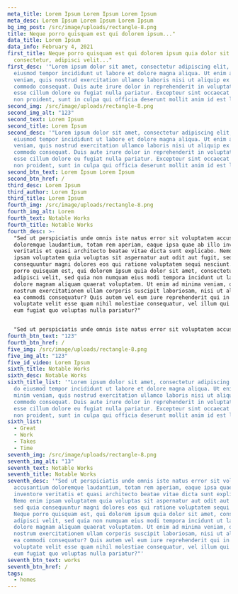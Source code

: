 ```yaml
---
meta_title: Lorem Ipsum Lorem Ipsum Lorem Ipsum
meta_desc: Lorem Ipsum Lorem Ipsum Lorem Ipsum
bg_img_post: /src/image/uploads/rectangle-8.png
title: Neque porro quisquam est qui dolorem ipsum..."
data_title: Lorem Ipsum
data_info: February 4, 2021
first_title: Neque porro quisquam est qui dolorem ipsum quia dolor sit amet,
  consectetur, adipisci velit..."
first_desc: '"Lorem ipsum dolor sit amet, consectetur adipiscing elit, sed do
  eiusmod tempor incididunt ut labore et dolore magna aliqua. Ut enim ad minim
  veniam, quis nostrud exercitation ullamco laboris nisi ut aliquip ex ea
  commodo consequat. Duis aute irure dolor in reprehenderit in voluptate velit
  esse cillum dolore eu fugiat nulla pariatur. Excepteur sint occaecat cupidatat
  non proident, sunt in culpa qui officia deserunt mollit anim id est laborum."'
second_img: /src/image/uploads/rectangle-8.png
second_img_alt: "123"
second_text: Lorem Ipsum
second_title: Lorem Ipsum
second_desc: '"Lorem ipsum dolor sit amet, consectetur adipiscing elit, sed do
  eiusmod tempor incididunt ut labore et dolore magna aliqua. Ut enim ad minim
  veniam, quis nostrud exercitation ullamco laboris nisi ut aliquip ex ea
  commodo consequat. Duis aute irure dolor in reprehenderit in voluptate velit
  esse cillum dolore eu fugiat nulla pariatur. Excepteur sint occaecat cupidatat
  non proident, sunt in culpa qui officia deserunt mollit anim id est laborum."'
second_btn_text: Lorem Ipsum Lorem Ipsum
second_btn_href: /
third_desc: Lorem Ipsum
third_author: Lorem Ipsum
third_title: Lorem Ipsum
fourth_img: /src/image/uploads/rectangle-8.png
fourth_img_alt: Lorem
fourth_text: Notable Works
fourth_title: Notable Works
fourth_desc: >-
  "Sed ut perspiciatis unde omnis iste natus error sit voluptatem accusantium
  doloremque laudantium, totam rem aperiam, eaque ipsa quae ab illo inventore
  veritatis et quasi architecto beatae vitae dicta sunt explicabo. Nemo enim
  ipsam voluptatem quia voluptas sit aspernatur aut odit aut fugit, sed quia
  consequuntur magni dolores eos qui ratione voluptatem sequi nesciunt. Neque
  porro quisquam est, qui dolorem ipsum quia dolor sit amet, consectetur,
  adipisci velit, sed quia non numquam eius modi tempora incidunt ut labore et
  dolore magnam aliquam quaerat voluptatem. Ut enim ad minima veniam, quis
  nostrum exercitationem ullam corporis suscipit laboriosam, nisi ut aliquid ex
  ea commodi consequatur? Quis autem vel eum iure reprehenderit qui in ea
  voluptate velit esse quam nihil molestiae consequatur, vel illum qui dolorem
  eum fugiat quo voluptas nulla pariatur?"


  "Sed ut perspiciatis unde omnis iste natus error sit voluptatem accusantium doloremque laudantium, totam rem aperiam, eaque ipsa quae ab illo inventore veritatis et quasi architecto beatae vitae dicta sunt explicabo. Nemo enim ipsam voluptatem quia voluptas sit aspernatur aut odit aut fugit, sed quia consequuntur magni dolores eos qui ratione voluptatem sequi nesciunt. Neque porro quisquam est, qui dolorem ipsum quia dolor sit amet, consectetur, adipisci velit, sed quia non numquam eius modi tempora incidunt ut labore et dolore magnam aliquam quaerat voluptatem. Ut enim ad minima veniam, quis nostrum exercitationem ullam corporis suscipit laboriosam, nisi ut aliquid ex ea commodi consequatur? Quis autem vel eum iure reprehenderit qui in ea voluptate velit esse quam nihil molestiae consequatur, vel illum qui dolorem eum fugiat quo voluptas nulla pariatur?"
fourth_btn_text: "123"
fourth_btn_href: /
five_img: /src/image/uploads/rectangle-8.png
five_img_alt: "123"
five_id_video: Lorem Ipsum
sixth_title: Notable Works
sixth_desc: Notable Works
sixth_title_list: '"Lorem ipsum dolor sit amet, consectetur adipiscing elit, sed
  do eiusmod tempor incididunt ut labore et dolore magna aliqua. Ut enim ad
  minim veniam, quis nostrud exercitation ullamco laboris nisi ut aliquip ex ea
  commodo consequat. Duis aute irure dolor in reprehenderit in voluptate velit
  esse cillum dolore eu fugiat nulla pariatur. Excepteur sint occaecat cupidatat
  non proident, sunt in culpa qui officia deserunt mollit anim id est laborum."'
sixth_list:
  - Great
  - Work
  - Takes
  - Time
seventh_img: /src/image/uploads/rectangle-8.png
seventh_img_alt: "13"
seventh_text: Notable Works
seventh_title: Notable Works
seventh_desc: '"Sed ut perspiciatis unde omnis iste natus error sit voluptatem
  accusantium doloremque laudantium, totam rem aperiam, eaque ipsa quae ab illo
  inventore veritatis et quasi architecto beatae vitae dicta sunt explicabo.
  Nemo enim ipsam voluptatem quia voluptas sit aspernatur aut odit aut fugit,
  sed quia consequuntur magni dolores eos qui ratione voluptatem sequi nesciunt.
  Neque porro quisquam est, qui dolorem ipsum quia dolor sit amet, consectetur,
  adipisci velit, sed quia non numquam eius modi tempora incidunt ut labore et
  dolore magnam aliquam quaerat voluptatem. Ut enim ad minima veniam, quis
  nostrum exercitationem ullam corporis suscipit laboriosam, nisi ut aliquid ex
  ea commodi consequatur? Quis autem vel eum iure reprehenderit qui in ea
  voluptate velit esse quam nihil molestiae consequatur, vel illum qui dolorem
  eum fugiat quo voluptas nulla pariatur?"'
seventh_btn_text: works
seventh_btn_href: /
tags:
  - homes
---
```

